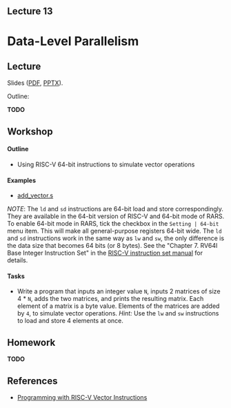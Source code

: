 Lecture 13
---

# Data-Level Parallelism

## Lecture

Slides ([PDF](CA_Lecture_13.pdf), [PPTX](CA_Lecture_13.pptx)).

Outline:

__TODO__

## Workshop

#### Outline

* Using RISC-V 64-bit instructions to simulate vector operations

#### Examples

* [add_vector.s](add_vector.s)

_NOTE_:
The `ld` and `sd` instructions are 64-bit load and store correspondingly.
They are available in the 64-bit version of RISC-V and 64-bit mode of RARS.
To enable 64-bit mode in RARS, tick the checkbox in the `Setting | 64-bit` menu item.
This will make all general-purpose registers 64-bit wide.
The `ld` and `sd` instructions work in the same way as `lw` and `sw`,
the only difference is the data size that becomes 64 bits (or 8 bytes).
See the "Chapter 7. RV64I Base Integer Instruction Set" in the [RISC-V instruction set manual](
https://github.com/riscv/riscv-isa-manual/releases/latest) for details.

#### Tasks

* Write a program that inputs an integer value `N`, inputs 2 matrices of size 4 * `N`,
  adds the two matrices, and prints the resulting matrix. Each element of a matrix is a byte value.
  Elements of the matrices are added by `4`, to simulate vector operations.
  _Hint:_ Use the `lw` and `sw` instructions to load and store 4 elements at once.

## Homework

__TODO__

## References

* [Programming with RISC-V Vector Instructions](https://gms.tf/riscv-vector.html)
